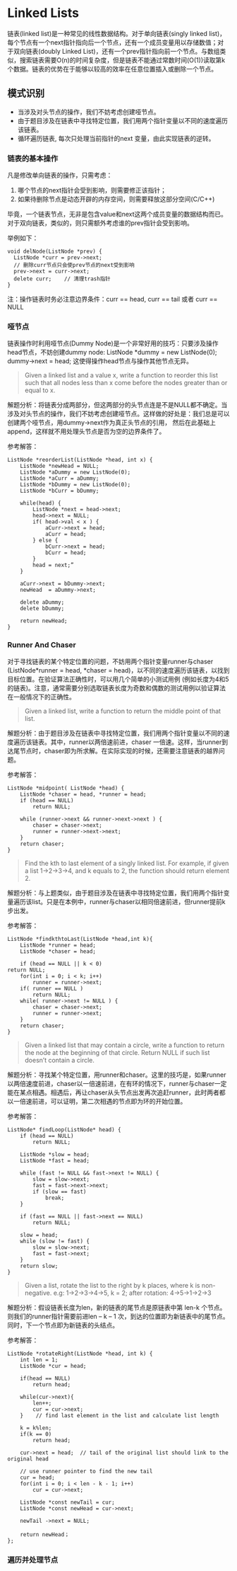 # Linked Lists

链表(linked list)是一种常见的线性数据结构。对于单向链表(singly linked list)，每个节点有一个next指针指向后一个节点，还有一个成员变量用以存储数值；对于双向链表(doubly Linked List)，还有一个prev指针指向前一个节点。与数组类似，搜索链表需要O(n)的时间复杂度，但是链表不能通过常数时间(O(1))读取第k个数据。链表的优势在于能够以较高的效率在任意位置插入或删除一个节点。

## 模式识别

+ 当涉及对头节点的操作，我们不妨考虑创建哑节点。
+ 由于题目涉及在链表中寻找特定位置，我们用两个指针变量以不同的速度遍历该链表。
+ 循环遍历链表, 每次只处理当前指针的next 变量，由此实现链表的逆转。


### 链表的基本操作

凡是修改单向链表的操作，只需考虑：

1. 哪个节点的next指针会受到影响，则需要修正该指针；
2. 如果待删除节点是动态开辟的内存空间，则需要释放这部分空间(C/C++)

毕竟，一个链表节点，无非是包含value和next这两个成员变量的数据结构而已。对于双向链表，类似的，则只需额外考虑谁的prev指针会受到影响。

举例如下：

```
void delNode(ListNode *prev) {
  ListNode *curr = prev->next;
  // 删除curr节点只会使prev节点的next受到影响
  prev->next = curr->next;    
  delete curr;    // 清理trash指针
}
```

注：操作链表时务必注意边界条件：curr == head, curr == tail 或者 curr == NULL

### 哑节点

链表操作时利用哑节点(Dummy Node)是一个非常好用的技巧：只要涉及操作head节点，不妨创建dummy node: ListNode *dummy = new ListNode(0); dummy->next = head; 这使得操作head节点与操作其他节点无异。

> Given a linked list and a value x, write a function to reorder this list such that all nodes less than x come before the nodes greater than or equal to x.

解题分析：将链表分成两部分，但这两部分的头节点连是不是NULL都不确定。当涉及对头节点的操作，我们不妨考虑创建哑节点。这样做的好处是：我们总是可以创建两个哑节点，用dummy->next作为真正头节点的引用， 然后在此基础上append，这样就不用处理头节点是否为空的边界条件了。

参考解答：

```
ListNode *reorderList(ListNode *head, int x) {        
    ListNode *newHead = NULL;
    ListNode *aDummy = new ListNode(0);
    ListNode *aCurr = aDummy;
    ListNode *bDummy = new ListNode(0);
    ListNode *bCurr = bDummy;

    while(head) {       
        ListNode *next = head->next;
        head->next = NULL;        
        if( head->val < x ) {
            aCurr->next = head;
            aCurr = head;
        } else {
            bCurr->next = head;
            bCurr = head;
        }         
        head = next;”
    }      

    aCurr->next = bDummy->next;
    newHead  = aDummy->next;

    delete aDummy;
    delete bDummy;

    return newHead;
}
```

### Runner And Chaser

对于寻找链表的某个特定位置的问题，不妨用两个指针变量runner与chaser (ListNode*runner = head, *chaser = head)，以不同的速度遍历该链表，以找到目标位置。在验证算法正确性时，可以用几个简单的小测试用例 (例如长度为4和5的链表)。注意，通常需要分别选取链表长度为奇数和偶数的测试用例以验证算法在一般情况下的正确性。

> Given a linked list, write a function to return the middle point of that list.

解题分析：由于题目涉及在链表中寻找特定位置，我们用两个指针变量以不同的速度遍历该链表。其中，runner以两倍速前进，chaser 一倍速。这样，当runner到达尾节点时，chaser即为所求解。在实际实现的时候，还需要注意链表的越界问题。

参考解答：

```
ListNode *midpoint( ListNode *head) {
    ListNode *chaser = head, *runner = head;
    if (head == NULL)
        return NULL;

    while (runner->next && runner->next->next ) {
        chaser = chaser->next;
        runner = runner->next->next;
    }
    return chaser;
}
```

> Find the kth to last element of a singly linked list. For example, if given a list 1->2->3->4, and k equals to 2, the function should return element 2.

解题分析：与上题类似，由于题目涉及在链表中寻找特定位置，我们用两个指针变量遍历该list。只是在本例中，runner与chaser以相同倍速前进，但runner提前k步出发。

参考解答：

```
ListNode *findkthtoLast(ListNode *head,int k){
    ListNode *runner = head;
    ListNode *chaser = head;

    if (head == NULL || k < 0)
return NULL;
    for(int i = 0; i < k; i++)
        runner = runner->next;
    if( runner == NULL )
        return NULL;
    while( runner->next != NULL ) {
        chaser = chaser->next;
        runner = runner->next;
    }
    return chaser;
}
```

> Given a linked list that may contain a circle, write a function to return the node at the beginning of that circle. Return NULL if such list doesn’t contain a circle.

解题分析：寻找某个特定位置，用runner和chaser。这里的技巧是，如果runner以两倍速度前进，chaser以一倍速前进，在有环的情况下，runner与chaser一定能在某点相遇。相遇后，再让chaser从头节点出发再次追赶runner，此时两者都以一倍速前进，可以证明，第二次相遇的节点即为环的开始位置。

参考解答：

```
ListNode* findLoop(ListNode* head) {
    if (head == NULL)
        return NULL;

    ListNode *slow = head;
    ListNode *fast = head;

    while (fast != NULL && fast->next != NULL) {
        slow = slow->next;
        fast = fast->next->next;
        if (slow == fast)
            break;
    }

    if (fast == NULL || fast->next == NULL)
        return NULL;
  
    slow = head;
    while (slow != fast) {
        slow = slow->next;
        fast = fast->next;
    }
    return slow;
}
```

> Given a list, rotate the list to the right by k places, where k is non-negative. e.g: 1->2->3->4->5, k = 2; after rotation: 4->5->1->2->3

解题分析：假设链表长度为len，新的链表的尾节点是原链表中第 len-k 个节点。则我们的runner指针需要前进len – k – 1 次，到达的位置即为新链表中的尾节点。同时，下一个节点即为新链表的头结点。

参考解答：

```
ListNode *rotateRight(ListNode *head, int k) {
    int len = 1;
    ListNode *cur = head;
    
    if(head == NULL)
        return head;
    
    while(cur->next){
        len++;
        cur = cur->next;
    }    // find last element in the list and calculate list length

    k = k%len;
    if(k == 0)  
        return head;

    cur->next = head;  // tail of the original list should link to the original head

    // use runner pointer to find the new tail
    cur = head;
    for(int i = 0; i < len - k - 1; i++)
        cur = cur->next;
  
    ListNode *const newTail = cur;
    ListNode *const newHead = cur->next;

    newTail ->next = NULL;

    return newHead；
};
```

### 遍历并处理节点

